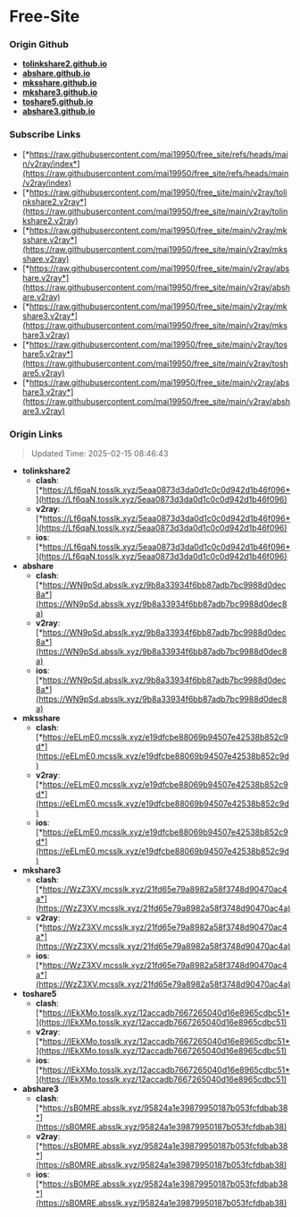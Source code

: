 # Free-Site

### Origin Github

- [**tolinkshare2.github.io**](https://github.com/tolinkshare2/tolinkshare2.github.io)
- [**abshare.github.io**](https://github.com/abshare/abshare.github.io)
- [**mksshare.github.io**](https://github.com/mksshare/mksshare.github.io)
- [**mkshare3.github.io**](https://github.com/mkshare3/mkshare3.github.io)
- [**toshare5.github.io**](https://github.com/toshare5/toshare5.github.io)
- [**abshare3.github.io**](https://github.com/abshare3/abshare3.github.io)

### Subscribe Links

- [*https://raw.githubusercontent.com/mai19950/free_site/refs/heads/main/v2ray/index*](https://raw.githubusercontent.com/mai19950/free_site/refs/heads/main/v2ray/index)
- [*https://raw.githubusercontent.com/mai19950/free_site/main/v2ray/tolinkshare2.v2ray*](https://raw.githubusercontent.com/mai19950/free_site/main/v2ray/tolinkshare2.v2ray)
- [*https://raw.githubusercontent.com/mai19950/free_site/main/v2ray/mksshare.v2ray*](https://raw.githubusercontent.com/mai19950/free_site/main/v2ray/mksshare.v2ray)
- [*https://raw.githubusercontent.com/mai19950/free_site/main/v2ray/abshare.v2ray*](https://raw.githubusercontent.com/mai19950/free_site/main/v2ray/abshare.v2ray)
- [*https://raw.githubusercontent.com/mai19950/free_site/main/v2ray/mkshare3.v2ray*](https://raw.githubusercontent.com/mai19950/free_site/main/v2ray/mkshare3.v2ray)
- [*https://raw.githubusercontent.com/mai19950/free_site/main/v2ray/toshare5.v2ray*](https://raw.githubusercontent.com/mai19950/free_site/main/v2ray/toshare5.v2ray)
- [*https://raw.githubusercontent.com/mai19950/free_site/main/v2ray/abshare3.v2ray*](https://raw.githubusercontent.com/mai19950/free_site/main/v2ray/abshare3.v2ray)

### Origin Links

> Updated Time: 2025-02-15 08:46:43

- **tolinkshare2**
  - **clash**: [*https://Lf6qaN.tosslk.xyz/5eaa0873d3da0d1c0c0d942d1b46f096*](https://Lf6qaN.tosslk.xyz/5eaa0873d3da0d1c0c0d942d1b46f096)
  - **v2ray**: [*https://Lf6qaN.tosslk.xyz/5eaa0873d3da0d1c0c0d942d1b46f096*](https://Lf6qaN.tosslk.xyz/5eaa0873d3da0d1c0c0d942d1b46f096)
  - **ios**: [*https://Lf6qaN.tosslk.xyz/5eaa0873d3da0d1c0c0d942d1b46f096*](https://Lf6qaN.tosslk.xyz/5eaa0873d3da0d1c0c0d942d1b46f096)
- **abshare**
  - **clash**: [*https://WN9pSd.absslk.xyz/9b8a33934f6bb87adb7bc9988d0dec8a*](https://WN9pSd.absslk.xyz/9b8a33934f6bb87adb7bc9988d0dec8a)
  - **v2ray**: [*https://WN9pSd.absslk.xyz/9b8a33934f6bb87adb7bc9988d0dec8a*](https://WN9pSd.absslk.xyz/9b8a33934f6bb87adb7bc9988d0dec8a)
  - **ios**: [*https://WN9pSd.absslk.xyz/9b8a33934f6bb87adb7bc9988d0dec8a*](https://WN9pSd.absslk.xyz/9b8a33934f6bb87adb7bc9988d0dec8a)
- **mksshare**
  - **clash**: [*https://eELmE0.mcsslk.xyz/e19dfcbe88069b94507e42538b852c9d*](https://eELmE0.mcsslk.xyz/e19dfcbe88069b94507e42538b852c9d)
  - **v2ray**: [*https://eELmE0.mcsslk.xyz/e19dfcbe88069b94507e42538b852c9d*](https://eELmE0.mcsslk.xyz/e19dfcbe88069b94507e42538b852c9d)
  - **ios**: [*https://eELmE0.mcsslk.xyz/e19dfcbe88069b94507e42538b852c9d*](https://eELmE0.mcsslk.xyz/e19dfcbe88069b94507e42538b852c9d)
- **mkshare3**
  - **clash**: [*https://WzZ3XV.mcsslk.xyz/21fd65e79a8982a58f3748d90470ac4a*](https://WzZ3XV.mcsslk.xyz/21fd65e79a8982a58f3748d90470ac4a)
  - **v2ray**: [*https://WzZ3XV.mcsslk.xyz/21fd65e79a8982a58f3748d90470ac4a*](https://WzZ3XV.mcsslk.xyz/21fd65e79a8982a58f3748d90470ac4a)
  - **ios**: [*https://WzZ3XV.mcsslk.xyz/21fd65e79a8982a58f3748d90470ac4a*](https://WzZ3XV.mcsslk.xyz/21fd65e79a8982a58f3748d90470ac4a)
- **toshare5**
  - **clash**: [*https://IEkXMo.tosslk.xyz/12accadb7667265040d16e8965cdbc51*](https://IEkXMo.tosslk.xyz/12accadb7667265040d16e8965cdbc51)
  - **v2ray**: [*https://IEkXMo.tosslk.xyz/12accadb7667265040d16e8965cdbc51*](https://IEkXMo.tosslk.xyz/12accadb7667265040d16e8965cdbc51)
  - **ios**: [*https://IEkXMo.tosslk.xyz/12accadb7667265040d16e8965cdbc51*](https://IEkXMo.tosslk.xyz/12accadb7667265040d16e8965cdbc51)
- **abshare3**
  - **clash**: [*https://sB0MRE.absslk.xyz/95824a1e39879950187b053fcfdbab38*](https://sB0MRE.absslk.xyz/95824a1e39879950187b053fcfdbab38)
  - **v2ray**: [*https://sB0MRE.absslk.xyz/95824a1e39879950187b053fcfdbab38*](https://sB0MRE.absslk.xyz/95824a1e39879950187b053fcfdbab38)
  - **ios**: [*https://sB0MRE.absslk.xyz/95824a1e39879950187b053fcfdbab38*](https://sB0MRE.absslk.xyz/95824a1e39879950187b053fcfdbab38)
